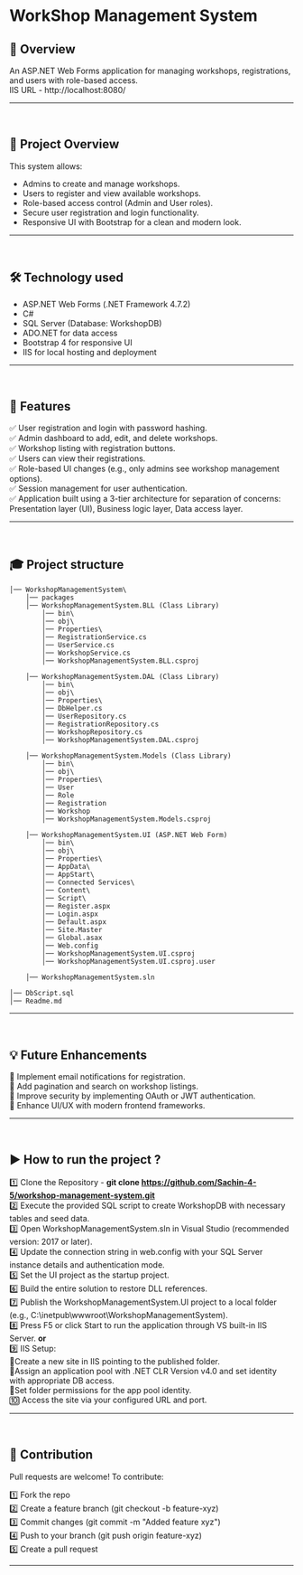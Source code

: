# WorkShop Management System 

## 📖 Overview  
An ASP.NET Web Forms application for managing workshops, registrations, and users with role-based access. <br />
IIS URL - http://localhost:8080/

---
<br />


## 📘 Project Overview
This system allows:
- Admins to create and manage workshops.
- Users to register and view available workshops.
- Role-based access control (Admin and User roles).
- Secure user registration and login functionality.
- Responsive UI with Bootstrap for a clean and modern look.

---
<br />


## 🛠 Technology used
- ASP.NET Web Forms (.NET Framework 4.7.2)
- C#
- SQL Server (Database: WorkshopDB)
- ADO.NET for data access
- Bootstrap 4 for responsive UI
- IIS for local hosting and deployment

---
<br />


## 🚀 Features  
✅ User registration and login with password hashing. <br />
✅ Admin dashboard to add, edit, and delete workshops. <br />
✅ Workshop listing with registration buttons. <br />
✅ Users can view their registrations. <br />
✅ Role-based UI changes (e.g., only admins see workshop management options). <br />
✅ Session management for user authentication. <br />
✅ Application built using a 3-tier architecture for separation of concerns: Presentation layer (UI), Business logic layer, Data access layer. <br />

---
<br />


## 🎓 Project structure
```
│── WorkshopManagementSystem\
    │── packages
    │── WorkshopManagementSystem.BLL (Class Library)
        │── bin\
        │── obj\
        │── Properties\
        │── RegistrationService.cs
        │── UserService.cs
        │── WorkshopService.cs
        │── WorkshopManagementSystem.BLL.csproj

    │── WorkshopManagementSystem.DAL (Class Library)
        │── bin\
        │── obj\
        │── Properties\
        │── DbHelper.cs
        │── UserRepository.cs
        │── RegistrationRepository.cs
        │── WorkshopRepository.cs
        │── WorkshopManagementSystem.DAL.csproj

    │── WorkshopManagementSystem.Models (Class Library)
        │── bin\
        │── obj\
        │── Properties\
        │── User
        │── Role
        │── Registration
        │── Workshop
        │── WorkshopManagementSystem.Models.csproj

    │── WorkshopManagementSystem.UI (ASP.NET Web Form)
        │── bin\
        │── obj\
        │── Properties\
        │── AppData\
        │── AppStart\
        │── Connected Services\
        │── Content\
        │── Script\
        │── Register.aspx
        │── Login.aspx
        │── Default.aspx
        │── Site.Master
        │── Global.asax
        │── Web.config
        │── WorkshopManagementSystem.UI.csproj
        │── WorkshopManagementSystem.UI.csproj.user

    │── WorkshopManagementSystem.sln
    
│── DbScript.sql
│── Readme.md
```

---
<br />



## 💡 Future Enhancements
🔹 Implement email notifications for registration. <br />
🔹 Add pagination and search on workshop listings. <br />
🔹 Improve security by implementing OAuth or JWT authentication. <br />
🔹 Enhance UI/UX with modern frontend frameworks. <br />

---
<br />



## ▶️ How to run the project ?
1️⃣ Clone the Repository - <b>git clone https://github.com/Sachin-4-5/workshop-management-system.git</b> <br />
2️⃣ Execute the provided SQL script to create WorkshopDB with necessary tables and seed data. <br>
3️⃣ Open WorkshopManagementSystem.sln in Visual Studio (recommended version: 2017 or later). <br />
4️⃣ Update the connection string in web.config with your SQL Server instance details and authentication mode. <br />
5️⃣ Set the UI project as the startup project. <br >
6️⃣ Build the entire solution to restore DLL references. <br />
7️⃣ Publish the WorkshopManagementSystem.UI project to a local folder (e.g., C:\inetpub\wwwroot\WorkshopManagementSystem). <br />
8️⃣ Press F5 or click Start to run the application through VS built-in IIS Server. <b>or</b> <br />
9️⃣ IIS Setup: <br />
    🔹Create a new site in IIS pointing to the published folder. <br />
    🔹Assign an application pool with .NET CLR Version v4.0 and set identity with appropriate DB access. <br />
    🔹Set folder permissions for the app pool identity. <br />
🔟 Access the site via your configured URL and port.

---
<br />



## 🤝 Contribution
Pull requests are welcome! To contribute:

1️⃣ Fork the repo <br />
2️⃣ Create a feature branch (git checkout -b feature-xyz) <br />
3️⃣ Commit changes (git commit -m "Added feature xyz") <br />
4️⃣ Push to your branch (git push origin feature-xyz) <br />
5️⃣ Create a pull request 

---
<br />
<br />













